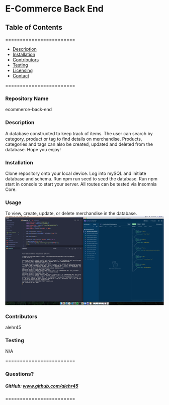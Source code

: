 
# E-Commerce Back End


## **Table of Contents**
========================
* [Description](#description)
* [Installation](#installation)
* [Contributors](#contributors)
* [Testing](#Testing)
* [Licensing](#Licenses)
* [Contact](#questions)

========================

### **Repository Name**  
ecommerce-back-end

### **Description**  
A database constructed to keep track of items. The user can search by category, product or tag to find details on merchandise. Products, categories and tags can also be created, updated and deleted from the database. Hope you enjoy!

### **Installation**  
Clone repository onto your local device. Log into mySQL and initiate database and schema. Run npm run seed to seed the database. Run npm start in console to start your server. All routes can be tested via Insomnia Core.

### **Usage**  
To view, create, update, or delete merchandise in the database.
![Alt text](/screenshot.png?raw=true "Optional Title")

### **Contributors**  
alehr45

### **Testing**  
N/A


========================

### Questions?
##### GitHub: www.github.com/alehr45  

========================
